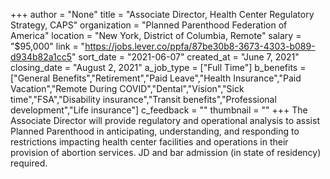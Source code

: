 +++
author = "None"
title = "Associate Director, Health Center Regulatory Strategy, CAPS"
organization = "Planned Parenthood Federation of America"
location = "New York, District of Columbia, Remote"
salary = "$95,000"
link = "https://jobs.lever.co/ppfa/87be30b8-3673-4303-b089-d934b82a1cc5"
sort_date = "2021-06-07"
created_at = "June 7, 2021"
closing_date = "August 2, 2021"
a_job_type = ["Full Time"]
b_benefits = ["General Benefits","Retirement","Paid Leave","Health Insurance","Paid Vacation","Remote During COVID","Dental","Vision","Sick time","FSA","Disability insurance","Transit benefits","Professional development","Life insurance"]
c_feedback = ""
thumbnail = ""
+++
The Associate Director will provide regulatory and operational analysis to assist Planned Parenthood in anticipating, understanding, and responding to restrictions impacting health center facilities and operations in their provision of abortion services.  JD and bar admission (in state of residency) required.